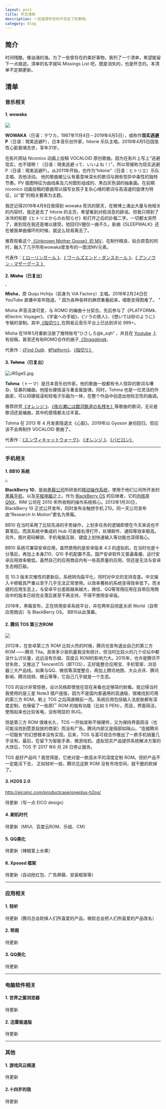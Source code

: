 ```yaml
---
layout: post
title: 怀念清单
description: 一些值得怀念的不存在了的事物。
category: blog
---
```


## 简介

时间残酷，像汹涌的海。为了一些曾存在的美好事物，我列了一个清单，希望能留下一点痕迹。清单的名字就叫 Missings List 吧，既是消失的，也是怀念的。本清单不定期更新。

## 清单

### 音乐相关

#### 1. wowaka

<img src="https://pic.superbed.cn/item/5dfe0ea576085c3289cd0a7b.jpg">

**WOWAKA**（日语：ヲワカ，1987年11月4日－2019年4月5日），或称作**现实逃避P**（日语：現実逃避P），日本音乐创作家，hitorie 乐队主唱。2019年4月5日因急性心脏衰竭去世，享年31岁。

在影片网站 Niconico 动画上投稿 VOCALOID 原创歌曲。因为在影片上写上“逃避现实，也不错啊！（日语：現実逃避って、いいよね！）”，所以常被称为现实逃避P（日语：現実逃避P）。从2011年开始，也作为“hitorie”（日语：ヒトリエ）乐队主唱、吉他活动。 他的歌曲被公认有着意味深长的歌词与拥有惊异中毒性的独特节奏。PV 插图特征为由线条及几何图形组成的、黑白灰色调的抽象画。在前期 niconico 动画投稿的歌曲常以描写女孩子复杂心绪的歌词与高语速的旋律为特征，以“爱”的相关要素为主题。 

我还记得2019年4月8日我得到 wowaka 死讯的那天，在微博上涌出大量与他相关的内容时，我还是去了 hitorie 的主页，希望看到对假消息的辟谣。但我只得到了冰冷的标题《ヒトリエからのお知らせ》和打开之后的訃報二字。一切都太突然了，直到现在我还是难以接受。他回归V圈仅一曲不久，新曲《SLEEPWALK》还在被我单曲循环的时候，就这么轻易离去了。

推荐观看这个[《Unknown Mother Goose》的 MV](https://www.bilibili.com/video/BV1yb411N7up)，在制作精良、贴合原意的同时，融入了几乎所有wowaka曾发布的一图流MV元素。

代表作：[《 ローリンガール 》](https://www.bilibili.com/video/BV1Dp411Z7PQ)、[《 ワールズエンド・ダンスホール 》](https://www.bilibili.com/video/BV14x411c7gs?from=search&seid=2352177039398545367)、[《 アンノウン・マザーグース 》](https://www.bilibili.com/video/BV1hx411b7CZ?from=search&seid=7012646948575566034)



#### 2. ~~Misha~~（已复出）

<img src="https://pic3.superbed.cn/item/5dfe0e0176085c3289ccb910.jpg" style="zoom: 33%;" >

**Misha**，原 Ququ Hchiju（前身为 ViA Factory）主唱。2018年2月24日在 YouTube 直播中宣布隐退。“ 因为各种各样的麻烦重叠起来，唱歌变得困难了。 ” 

Misha 声音活泼可爱，与 ROMO 的编曲十分契合。先后参与了《PLATFORM》、《Electric Voyager》、《宇宙への手紙》、《ソラの旅人》、《想いでは砂のように》专辑的录制。其中[《指切り》](https://music.163.com/#/song?id=426881658)在网易云音乐平台上已达到评论 999+。

Misha 在19年5月重新注册了推特账号“ひさしろ@k_sqh” ，并且在 [Youtube](https://t.co/oPi9IEr3Gw?amp=1) 上有投稿，甚至还有和ROMO合作的曲子[《Straggling》](https://www.youtube.com/watch?v=WPRHeubwnrM)。



代表作：[《Find Out》](https://www.bilibili.com/video/BV1yx411K792)、[《Platform》](https://music.163.com/#/song?id=29004170)、[《指切り》](https://music.163.com/#/song?id=426881658)



#### 3. ~~Tohma~~（已复出）

<img src="https://s1.ax1x.com/2020/04/27/JR5geS.jpg" alt="JR5geS.jpg" border="0" />

**Tohma**（トーマ）是日本音乐创作家。他的歌曲一般都有令人惊异的歌词与嘈杂、狂暴的编曲。他擅长硬摇滚与重金属旋律。同时，Tohma 也是一位灵活的作曲家，可以将硬摇滚和轻电子乐融为一体，在整个作品中创造出他标志性的曲调。

推荐欣赏[《オレンジ 》](https://www.bilibili.com/video/BV1Cx411F7EW?from=search&seid=12308551643340650828)、[《夜の瀬には銀河鉄道の名残を》](http://music.163.com/song?id=31245768&userid=17503725)等歌曲的歌词，无论是歌词还是编曲，其中的感情都太过丰富。

Tohma 在 2013 年 4 月发表隐退文《心脏》。2019年以 Gyoson 身份回归，但应该不会再制作 VOCALOID 歌曲了。

代表作：[《エンヴィキャットウォーク》](https://www.bilibili.com/video/BV1Nx411w73w?from=search&seid=4874163237147600437)、[《オレンジ 》](https://www.bilibili.com/video/BV1Cx411F7EW?from=search&seid=12308551643340650828)、[《バビロン》](http://music.163.com/song?id=31245764&userid=17503725)

------

### 手机相关

#### 1. BB10 系统

<img src="https://i.loli.net/2020/01/05/rjKUhsa2yilwJ8x.jpg" style="zoom:50%;"  >

**BlackBerry 10**，是由[黑莓公司](https://zh.wikipedia.org/wiki/黑莓公司)所研发的[移动操作系统](https://zh.wikipedia.org/wiki/行動作業系統)，使用于他们公司所开发的[黑莓手机](https://zh.wikipedia.org/wiki/黑莓手機)，以及[平板电脑](https://zh.wikipedia.org/wiki/平板電腦)之上。作为 [BlackBerry OS](https://zh.wikipedia.org/wiki/BlackBerry_OS) 的后继者，它的[内核](https://zh.wikipedia.org/wiki/内核)是 [QNX](https://zh.wikipedia.org/wiki/QNX)，RIM 公司在 2010 年所收购的操作系统核心。2013年1月30日，BlackBerry 10 正式公开发布，同时发布全触控手机 Z10。同一天公司宣布由“Research In Motion”更名为黑莓。 

BB10 在当时采用了比较先进的手势操作，上划多任务的逻辑即使在今天来说也不算落后。而其系统中集成的 Hub 可直接右滑打开，处理邮件、通知等效率极高。另外，图片密码解锁、手机电脑互联、键盘上划快速输入等功能也深得我心。

BB10 系统可兼容安卓应用，虽然使用的是安卓版本 4.3 的虚拟机，在当时也是十分落后，再加上本身Z10、Q10 手机配置不高，国产安卓软件又普遍毒瘤，运行安卓应用效率极低。虽然自己的应用商店内有一些高质量的应用，但还是无法与安卓生态相匹敌。

在 10.3 版本灾难性的更新后，系统转向扁平化，同时对中文的支持变差。中文输入卡顿极其严重以至于几乎无法正常使用。以效率著称的系统变得效率低下。而关键的应用生态上，与安卓平台差距越来越大，微信、QQ等常用应用在自带应用商店中的版本已经完全落后甚至不再支持，不得不使用安卓版。

2018年，黑莓宣布，正在转用安卓系统平台，并在两年后彻底关闭 World（自带应用商店）与 BlackBerry OS。 BB10从此落幕。



#### 2. 腾讯 TOS 第三方ROM

<img src="https://pic.downk.cc/item/5f0273ed14195aa594b64dcc.jpg">

2012年，在安卓第三方 ROM 比较火热的时候，腾讯也宣布退出自己的第三方 ROM ——腾讯 Tita。具体多少装机量我没有统计，但当时比较火的几个论坛中都没什么讨论量，远远没有乐蛙、百度云 ROM的影响力大。2015年，也许是腾讯不甘失败，又推出了 TencentOS（即TOS），正好能整合应用宝、手机管家、浏览器三大产品线。如果与QQ、微信等深度整合，再加上腾讯地图、大众点评、腾讯新闻、腾讯视频、微云等等，它自己几乎就是一个生态。

TOS 的设计非常惊艳，设计风格即使放在现在来看也足够简约耐看。我记得当时我使用的是三星 Note3 猎户座版，因为不是国内普遍用的高通版，很难找到可用的第三方 ROM，刷上 TOS 之后简直眼前一亮。系统应用包括输入法皮肤都有深度定制，也保留了一些原厂 ROM 的独有功能（比如 S PEN）。而且，界面简洁，使用起来也比较省电，没有明显的 BUG。

但是第三方 ROM 很难长久，TOS 一开始宣称不做硬件，又为保持界面简洁（也可能没找到愿意投放的商家）而没有广告。腾讯内部又是隔部如隔山，“连接腾讯一切服务”的幻想根本没有实现。后来，TOS 与富可视合作推出了一款手机销量几乎没有。最后，在留下为智能手表、微游戏机、虚拟现实产品提供系统解决方案的大饼后，TOS 于 2017 年6 月 28 日停止服务。

TOS 是好产品吗？我觉得是，它绝对是一款高水平的深度定制 ROM。但好产品不一定能活下去， 正如轻听一般，腾讯见这款 ROM 没有市场空间，就干脆的砍掉了。

#### 3. H2OS 2.0

http://eicoinc.com/productcase/oneplus-h2os/

待更新（写一点 EICO design）



#### 4. 刷机时代

待更新（MIUI、百度云ROM、乐蛙、CM）



#### 5. QQ美化

待更新（辣椒爱上水果）



#### 6. Xposed 框架

待更新（自动抢红包、广告屏蔽、安装框架等）

------

### 应用相关

#### 1. 轻听

待更新（腾讯总会砍掉人们所喜爱的产品，微软总会把人们所喜爱的产品改名）



#### 2. 聆雨

待更新



#### 3. QQ美化

待更新

------

### 电脑软件相关

#### 1. 世界之窗浏览器

待更新



#### 2. 迅雷极速版

待更新

------

### 其他

#### 1. 游戏风云频道

待更新



#### 2.十四岁的我

待更新
